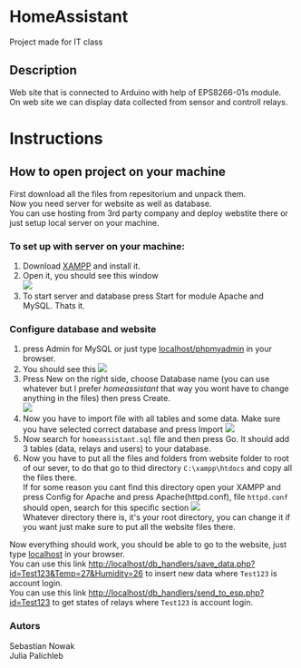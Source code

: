 # HomeAssistant
Project made for IT class
## Description
Web site that is connected to Arduino with help of EPS8266-01s module.</br>
On web site we can display data collected from sensor and controll relays.
# Instructions
## How to open project on your machine
First download all the files from repesitorium and unpack them.</br>
Now you need server for website as well as database.</br>
You can use hosting from 3rd party company and deploy webstite there or just setup local server on your machine.</br>
### To set up with server on your machine:
1. Download [XAMPP](https://www.apachefriends.org/pl/download.html) and install it.
2. Open it, you should see this window </br><img src="https://user-images.githubusercontent.com/76070960/104770409-d1a2e780-5770-11eb-8cfb-d4f2ad602884.png">
3. To start server and database press Start for module Apache and MySQL. Thats it.
### Configure database and website
1. press Admin for MySQL or just type [localhost/phpmyadmin](http://localhost/phpmyadmin) in your browser.
2. You should see this <img src="https://user-images.githubusercontent.com/76070960/104772493-ce5d2b00-5773-11eb-8cbb-bf5a1d0d9d7d.png"> 
3. Press New on the right side, choose Database name (you can use whatever but I prefer *homeassistant* that way you wont have to change anything in the files) then press Create.</br> <img src="https://user-images.githubusercontent.com/76070960/104773188-f436ff80-5774-11eb-81e0-e4f529ebe77f.png">
4. Now you have to import file with all tables and some data. Make sure you have selected correct database and press Import <img src="https://user-images.githubusercontent.com/76070960/104773681-b7b7d380-5775-11eb-842d-e09f63867add.png">
5. Now search for `homeassistant.sql` file and then press Go. It should add 3 tables (data, relays and users) to your database.
6. Now you have to put all the files and folders from website folder to root of our sever, to do that go to thid directory `C:\xampp\htdocs` and copy all the files there.</br>
If for some reason you cant find this directory open your XAMPP and press Config for Apache and press Apache(httpd.conf), file `httpd.conf` should open, search for this specific section <img src="https://user-images.githubusercontent.com/76070960/104775656-0024c080-5779-11eb-81f0-26657fe7653d.png"></br> Whatever directory there is, it's your root directory, you can change it if you want just make sure to put all the website files there.

Now everything should work, you should be able to go to the website, just type [localhost](localhost) in your browser.</br>
You can use this link [http://localhost/db_handlers/save_data.php?id=Test123&Temp=27&Humidity=26](http://localhost/db_handlers/save_data.php?id=Test123&Temp=27&Humidity=26) to insert new data where `Test123` is account login.</br>
You can use this link [http://localhost/db_handlers/send_to_esp.php?id=Test123](http://localhost/db_handlers/send_to_esp.php?id=Test123) to get states of relays where `Test123` is account login.



### Autors
Sebastian Nowak </br>
Julia Palichleb
